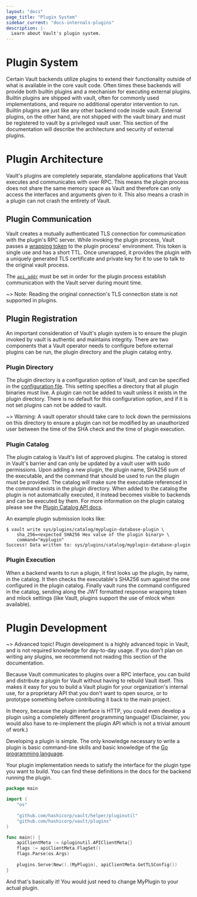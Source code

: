 ```yaml
---
layout: "docs"
page_title: "Plugin System"
sidebar_current: "docs-internals-plugins"
description: |-
  Learn about Vault's plugin system.
---
```


# Plugin System
Certain Vault backends utilize plugins to extend their functionality outside of
what is available in the core vault code. Often times these backends will
provide both builtin plugins and a mechanism for executing external plugins.
Builtin plugins are shipped with vault, often for commonly used implementations,
and require no additional operator intervention to run. Builtin plugins are
just like any other backend code inside vault. External plugins, on the other
hand, are not shipped with the vault binary and must be registered to vault by
a privileged vault user. This section of the documentation will describe the
architecture and security of external plugins. 

# Plugin Architecture
Vault's plugins are completely separate, standalone applications that Vault
executes and communicates with over RPC. This means the plugin process does not
share the same memory space as Vault and therefore can only access the
interfaces and arguments given to it. This also means a crash in a plugin can not
crash the entirety of Vault.

## Plugin Communication
Vault creates a mutually authenticated TLS connection for communication with the
plugin's RPC server. While invoking the plugin process, Vault passes a [wrapping
token](https://www.vaultproject.io/docs/concepts/response-wrapping.html) to the
plugin process' environment. This token is single use and has a short TTL. Once
unwrapped, it provides the plugin with a uniquely generated TLS certificate and
private key for it to use to talk to the original vault process.

The [`api_addr`][api_addr] must be set in order for the plugin process establish
communication with the Vault server during mount time.

~> Note: Reading the original connection's TLS connection state is not supported
in plugins.

## Plugin Registration
An important consideration of Vault's plugin system is to ensure the plugin
invoked by vault is authentic and maintains integrity. There are two components
that a Vault operator needs to configure before external plugins can be run, the
plugin directory and the plugin catalog entry.

### Plugin Directory
The plugin directory is a configuration option of Vault, and can be specified in
the [configuration file](https://www.vaultproject.io/docs/configuration/index.html).
This setting specifies a directory that all plugin binaries must live. A plugin
can not be added to vault unless it exists in the plugin directory. There is no
default for this configuration option, and if it is not set plugins can not be
added to vault.

~> Warning: A vault operator should take care to lock down the permissions on
this directory to ensure a plugin can not be modified by an unauthorized user
between the time of the SHA check and the time of plugin execution.

### Plugin Catalog
The plugin catalog is Vault's list of approved plugins. The catalog is stored in
Vault's barrier and can only be updated by a vault user with sudo permissions.
Upon adding a new plugin, the plugin name, SHA256 sum of the executable, and the
command that should be used to run the plugin must be provided. The catalog will
make sure the executable referenced in the command exists in the plugin
directory. When added to the catalog the plugin is not automatically executed,
it instead becomes visible to backends and can be executed by them. For more
information on the plugin catalog please see the [Plugin Catalog API
docs](/api/system/plugins-catalog.html).

An example plugin submission looks like:

```
$ vault write sys/plugins/catalog/myplugin-database-plugin \ 
    sha_256=<expected SHA256 Hex value of the plugin binary> \
    command="myplugin"
Success! Data written to: sys/plugins/catalog/myplugin-database-plugin
```

### Plugin Execution
When a backend wants to run a plugin, it first looks up the plugin, by name, in
the catalog. It then checks the executable's SHA256 sum against the one
configured in the plugin catalog. Finally vault runs the command configured in
the catalog, sending along the JWT formatted response wrapping token and mlock
settings (like Vault, plugins support the use of mlock when available).

# Plugin Development

~> Advanced topic! Plugin development is a highly advanced topic in Vault, and
is not required knowledge for day-to-day usage. If you don't plan on writing any
plugins, we recommend not reading this section of the documentation.

Because Vault communicates to plugins over a RPC interface, you can build and
distribute a plugin for Vault without having to rebuild Vault itself. This makes
it easy for you to build a Vault plugin for your organization's internal use,
for a proprietary API that you don't want to open source, or to prototype
something before contributing it back to the main project.

In theory, because the plugin interface is HTTP, you could even develop a plugin
using a completely different programming language! (Disclaimer, you would also
have to re-implement the plugin API which is not a trivial amount of work.)

Developing a plugin is simple. The only knowledge necessary to write
a plugin is basic command-line skills and basic knowledge of the
[Go programming language](http://golang.org).

Your plugin implementation needs to satisfy the interface for the plugin
type you want to build. You can find these definitions in the docs for the
backend running the plugin.

```go
package main

import (
	"os"
	
	"github.com/hashicorp/vault/helper/pluginutil"
	"github.com/hashicorp/vault/plugins"
)

func main() {
	apiClientMeta := &pluginutil.APIClientMeta{}
	flags := apiClientMeta.FlagSet()
	flags.Parse(os.Args)
	
	plugins.Serve(New().(MyPlugin), apiClientMeta.GetTLSConfig())
}
```

And that's basically it! You would just need to change MyPlugin to your actual
plugin.

[api_addr]: /docs/configuration/index.html#api_addr
